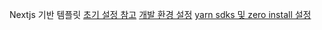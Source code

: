 Nextjs 기반 템플릿
[초기 설정 참고](https://dev.to/hpouyanmehr/nextjs-mui-v5-typescript-tutorial-and-starter-3pab)
[개발 환경 설정](https://nukw0n-dev.tistory.com/37)
[yarn sdks 및 zero install 설정](https://velog.io/@remon/Yarn-berry%EC%97%90%EC%84%9C-React-TypeScript-Jest-Cypress-%EC%84%B8%ED%8C%85%ED%95%98%EA%B8%B0)
